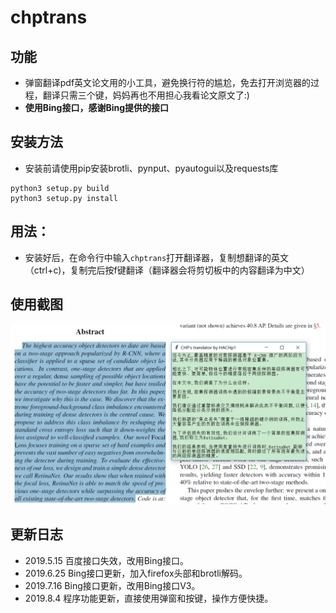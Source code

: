# chptrans

## 功能
* 弹窗翻译pdf英文论文用的小工具，避免换行符的尴尬，免去打开浏览器的过程，翻译只需三个键，妈妈再也不用担心我看论文原文了:)
* **使用Bing接口，感谢Bing提供的接口**


## 安装方法
* 安装前请使用pip安装brotli、pynput、pyautogui以及requests库
```
python3 setup.py build
python3 setup.py install
```

## 用法：

* 安装好后，在命令行中输入`chptrans`打开翻译器，复制想翻译的英文（ctrl+c)，复制完后按f键翻译（翻译器会将剪切板中的内容翻译为中文）


## 使用截图
![](show.png)

## 更新日志
* 2019.5.15 百度接口失效，改用Bing接口。
* 2019.6.25 Bing接口更新，加入firefox头部和brotli解码。
* 2019.7.16 Bing接口更新，改用Bing接口V3。
* 2019.8.4 程序功能更新，直接使用弹窗和按键，操作方便快捷。